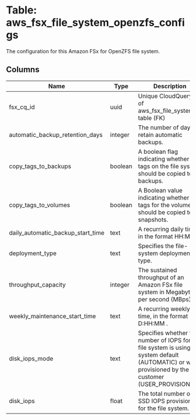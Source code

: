 
# Table: aws_fsx_file_system_openzfs_configs
The configuration for this Amazon FSx for OpenZFS file system.
## Columns
| Name        | Type           | Description  |
| ------------- | ------------- | -----  |
|fsx_cq_id|uuid|Unique CloudQuery ID of aws_fsx_file_systems table (FK)|
|automatic_backup_retention_days|integer|The number of days to retain automatic backups.|
|copy_tags_to_backups|boolean|A boolean flag indicating whether tags on the file system should be copied to backups.|
|copy_tags_to_volumes|boolean|A Boolean value indicating whether tags for the volume should be copied to snapshots.|
|daily_automatic_backup_start_time|text|A recurring daily time, in the format HH:MM.|
|deployment_type|text|Specifies the file-system deployment type.|
|throughput_capacity|integer|The sustained throughput of an Amazon FSx file system in Megabytes per second (MBps).|
|weekly_maintenance_start_time|text|A recurring weekly time, in the format D:HH:MM .|
|disk_iops_mode|text|Specifies whether the number of IOPS for the file system is using the system default (AUTOMATIC) or was provisioned by the customer (USER_PROVISIONED).|
|disk_iops|float|The total number of SSD IOPS provisioned for the file system.|
